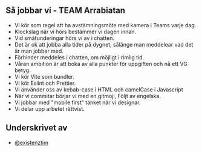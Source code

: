 ## Så jobbar vi - TEAM Arrabiatan

- Vi kör som regel att ha avstämningsmöte med kamera i Teams varje dag.
- Klockslag när vi hörs bestämmer vi dagen innan.
- Vid småfunderingar hörs vi av i chatten.
- Det är ok att jobba alla tider på dygnet, sålänge man meddelear vad det är man jobbar med.
- Förhinder meddeles i chatten, om möjligt i rimlig tid.
- Våran ambition är att boka av alla punkter för uppgiften och nå ett VG betyg.
- Vi kör Vite som bundler.
- Vi kör Eslint och Prettier.
- Vi använder oss av kebab-case i HTML och camelCase i Javascript
- När vi commitar börjar vi med en gitmoji, Följt av engelska.
- Vi jobbar med "mobile first" tänket när vi designar. 
- Vi delar upp arbetet rättvist.

## Underskrivet av

- [@existenztim](https://www.github.com/existenztim)

